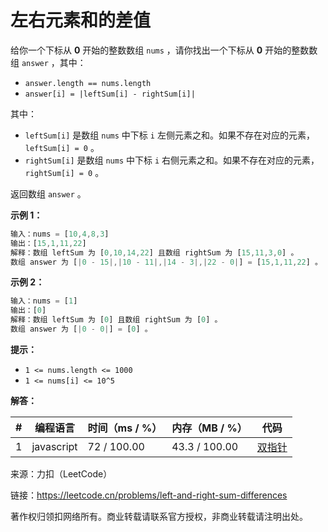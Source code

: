 # 左右元素和的差值

给你一个下标从 **0** 开始的整数数组 `nums` ，请你找出一个下标从 **0** 开始的整数数组 `answer` ，其中：

- `answer.length == nums.length`
- `answer[i] = |leftSum[i] - rightSum[i]|`

其中：

- `leftSum[i]` 是数组 `nums` 中下标 `i` 左侧元素之和。如果不存在对应的元素，`leftSum[i] = 0` 。
- `rightSum[i]` 是数组 `nums` 中下标 `i` 右侧元素之和。如果不存在对应的元素，`rightSum[i] = 0` 。

返回数组 `answer` 。

**示例 1：**

``` javascript
输入：nums = [10,4,8,3]
输出：[15,1,11,22]
解释：数组 leftSum 为 [0,10,14,22] 且数组 rightSum 为 [15,11,3,0] 。
数组 answer 为 [|0 - 15|,|10 - 11|,|14 - 3|,|22 - 0|] = [15,1,11,22] 。
```

**示例 2：**

``` javascript
输入：nums = [1]
输出：[0]
解释：数组 leftSum 为 [0] 且数组 rightSum 为 [0] 。
数组 answer 为 [|0 - 0|] = [0] 。
```

**提示：**

- `1 <= nums.length <= 1000`
- `1 <= nums[i] <= 10^5`

**解答：**

**#**|**编程语言**|**时间（ms / %）**|**内存（MB / %）**|**代码**
--|--|--|--|--
1|javascript|72 / 100.00|43.3 / 100.00|[双指针](./javascript/ac_v1.js)

来源：力扣（LeetCode）

链接：https://leetcode.cn/problems/left-and-right-sum-differences

著作权归领扣网络所有。商业转载请联系官方授权，非商业转载请注明出处。
